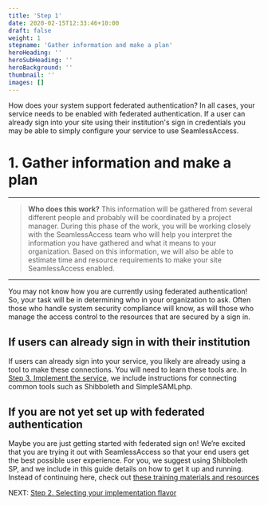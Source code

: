 ```yaml
---
title: 'Step 1'
date: 2020-02-15T12:33:46+10:00
draft: false
weight: 1
stepname: 'Gather information and make a plan'
heroHeading: ''
heroSubHeading: ''
heroBackground: ''
thumbnail: ''
images: []
---
```


How does your system support federated authentication? In all cases, your service needs to be enabled with federated authentication. If a user can already sign into your site using their institution's sign in credentials you may be able to simply configure your service to use SeamlessAccess.


# 1. Gather information and make a plan

---

> **Who does this work?** This information will be gathered from several different people and probably will be coordinated by a project manager. During this phase of the work, you will be working closely with the SeamlessAccess team who will help you interpret the information you have gathered and what it means to your organization. Based on this information, we will also be able to estimate time and resource requirements to make your site SeamlessAccess enabled.

--- 

You may not know how you are currently using federated authentication! So, your task will be in determining who in your organization to ask. Often those who handle system security compliance will know, as will those who manage the access control to the resources that are secured by a sign in.

## If users can already sign in with their institution

If users can already sign into your service, you likely are already using a tool to make these connections. You will need to learn these tools are. In [Step 3. Implement the service](/step3), we include instructions for connecting common tools such as Shibboleth and SimpleSAMLphp.

## If you are not yet set up with federated authentication

Maybe you are just getting started with federated sign on! We’re excited that you are trying it out with SeamlessAccess so that your end users get the best possible user experience. For you, we suggest using Shibboleth SP, and we include in this guide details on how to get it up and running. Instead of continuing here, check out [these training materials and resources](https://aarc-project.eu/training)

NEXT: [Step 2. Selecting your implementation flavor](../step2)